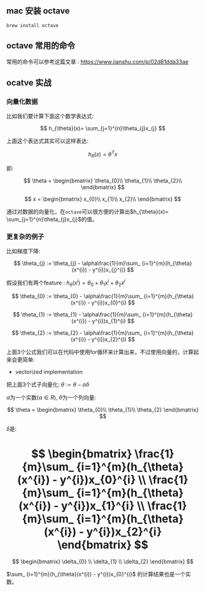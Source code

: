 
## mac 安装 octave

`brew install octave`

## octave 常用的命令

常用的命令可以参考这篇文章 : https://www.jianshu.com/p/02d81dda33ae

## ocatve 实战


### 向量化数据

比如我们要计算下面这个数学表达式:

$$
h_{\theta}(x)= \sum_{j=1}^{n}\theta_{j}x_{j}
$$

上面这个表达式其实可以这样表达:

$$
h_{\theta}(x)= \theta^{T}x
$$

即:

$$
\theta = 
\begin{bmatrix}
\theta_{0}\\
\theta_{1}\\
\theta_{2}\\
\end{bmatrix}
$$

$$
x = 
\begin{bmatrix}
x_{0}\\
x_{1}\\
x_{2}\\
\end{bmatrix}
$$

通过对数据的向量化，在`octave`可以很方便的计算出$h_{\theta}(x)= \sum_{j=1}^{n}\theta_{j}x_{j}$的值。

### 更复杂的例子

比如梯度下降: 

$$
\theta_{j} := \theta_{j} - \alpha\frac{1}{m}\sum_ {i=1}^{m}(h_{\theta}(x^{i}) - y^{i})x_{j}^{i}
$$

假设我们有两个feature : $h_{\theta}(x^{i}) = \theta_{0} + \theta_{1}x^{i}+\theta_{2}x^{i}$

$$
\theta_{0} := \theta_{0} - \alpha\frac{1}{m}\sum_ {i=1}^{m}(h_{\theta}(x^{i}) - y^{i})x_{0}^{i} 
$$

$$
\theta_{1} := \theta_{1} - \alpha\frac{1}{m}\sum_ {i=1}^{m}(h_{\theta}(x^{i}) - y^{i})x_{1}^{i}
$$

$$
\theta_{2} := \theta_{2} - \alpha\frac{1}{m}\sum_ {i=1}^{m}(h_{\theta}(x^{i}) - y^{i})x_{2}^{i}
$$

上面3个公式我们可以在代码中使用for循环来计算出来，不过使用向量的，计算起来会更简单:

- vectorized implementation

把上面3个式子向量化:   $\theta := \theta - \alpha\delta$

$\alpha$为一个实数($\alpha \in R$), $\theta$为一个列向量:

$$
\theta = 
\begin{bmatrix}
    \theta_{0}\\
     \theta_{1}\\
      \theta_{2}
\end{bmatrix}
$$

$\delta$是:

$$
\begin{bmatrix}
\frac{1}{m}\sum_ {i=1}^{m}(h_{\theta}(x^{i}) - y^{i})x_{0}^{i}
\\
\frac{1}{m}\sum_ {i=1}^{m}(h_{\theta}(x^{i}) - y^{i})x_{1}^{i}
\\
\frac{1}{m}\sum_ {i=1}^{m}(h_{\theta}(x^{i}) - y^{i})x_{2}^{i}
\end{bmatrix}
$$
 =
$$
\begin{bmatrix}
\delta_{0}
\\
\delta_{1}
\\
\delta_{2}
\end{bmatrix}
$$



$\sum_ {i=1}^{m}(h_{\theta}(x^{i}) - y^{i})x_{0}^{i}$ 的计算结果也是一个实数。









